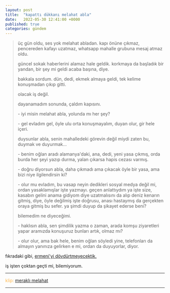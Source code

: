 ```yaml
---
layout: post
title:  "kapattı dükkanı melahat abla"
date:   2022-05-30 12:41:00 +0000
published: true
categories: gündem
---
```

> üç gün oldu, ses yok melahat abladan. kapı önüne çıkmaz, pencereden kafayı uzatmaz, whatsapp mahalle grubuna mesaj atmaz oldu.
> 
> güncel sokak haberlerini alamaz hale geldik. korkmaya da başladık bir yandan, bir şey mi geldi acaba başına, diye.
> 
> bakkala sordum. dün, dedi, ekmek almaya geldi, tek kelime konuşmadan çıkıp gitti.
> 
> olacak iş değil.
> 
> dayanamadım sonunda, çaldım kapısını.
> 
> \- iyi misin melahat abla, yolunda mı her şey?
> 
> \- gel evladım gel, öyle ulu orta konuşmayalım, duyan olur, gir hele içeri.
> 
> duysunlar abla, senin mahalledeki görevin değil miydi zaten bu, duymak ve duyurmak...
> 
> \- benim oğlan aradı alamanya'daki, ana, dedi, yeni yasa çıkmış, orda burda her şeyi yazıp durma, yalan çıkarsa hapis cezası varmış.
> 
> \- doğru diyorsun abla, daha çıkmadı ama çıkacak öyle bir yasa, ama bizi niye ilgilendirsin ki?
> 
> \- olur mu evladım, bu vasap neyin dedikleri sosyal medya değil mi, ordan yasaklamışlar işte yazmayı. geçen anlattıydım ya işte size, kasabın gelini anama gidiyom diye uzatmalısını da alıp deniz kenarın gitmiş, diye, öyle değilmiş işte doğrusu, anası hastaymış da gerçekten oraya gitmiş bu sefer. ya şimdi duyup da şikayet ederse beni?
> 
> bilemedim ne diyeceğimi.
> 
> \- haklısın abla, sen şimdilik yazma o zaman, arada komşu ziyaretleri yapar aramızda konuşuruz bunları artık, olmaz mı?
> 
> \- olur olur, ama bak hele, benim oğlan söyledi yine, telefonları da almayın yanınıza gelirken e mi, ordan da duyuyorlar, diyor.

fıkradaki gibi, [ermeni'yi dövdürtmeyecektik.](https://www.youtube.com/watch?v=RrSkv6y_A8E)

iş işten çoktan geçti mi, bilemiyorum.



---
<span style="color:#ffb84d">klip:</span> [meraklı melahat](https://www.youtube.com/watch?v=dj6vvbVQghw)

---
